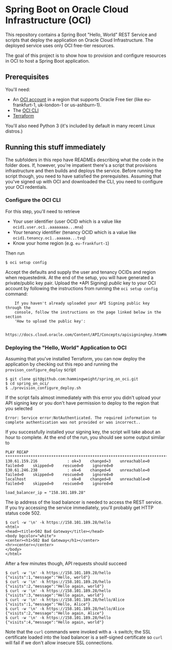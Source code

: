 # Spring Boot on Oracle Cloud Infrastructure (OCI)
This repository contains a Spring Boot "Hello, World" REST Service and scripts that deploy the application on Oracle Cloud Infrastructure. The deployed service uses 
only OCI free-tier resources.

The goal of this project is to show how to provision and configure resources in OCI to host a Spring Boot application.

## Prerequisites
You'll need:
 * An [OCI account](https://www.oracle.com/cloud/free/) in a region that supports Oracle Free tier (like eu-frankfurt-1, uk-london-1 or us-ashburn-1).
 * The [OCI CLI](https://docs.oracle.com/en-us/iaas/Content/API/SDKDocs/cliinstall.htm)
 * [Terraform](https://www.terraform.io/downloads.htm)
 
You'll also need Python 3 (it's included by default in many recent Linux distros.)
 
## Running this stuff immediately
The subfolders in this repo have READMEs describing what the code in the folder does. If, however, you're impatient there's a script that provisions infrastructure and then
builds and deploys the service. Before running the script though, you need to have satisfied the prerequisites. Assuming that you've signed up with OCI and downloaded the CLI,
you need to configure your OCI redentials.

### Configure the OCI CLI
For this step, you'll need to retrieve
 * Your user identifier (user OCID which is a value like `ocid1.user.oc1..aaaaaaaa...mna`)
 * Your tenancy identifier (tenancy OCID which is a value like `ocid1.tenancy.oc1..aaaaaa...tvq`)
 * Know your home region (e.g. `eu-frankfurt-1`) 
 
 Then run

```
$ oci setup config
```

Accept the defaults and supply the user and tenancy OCIDs and region when requestedmk. At the end of the setup, you will have generated a private/public key pair. Upload the
*API Signing) *public* key to your OCI account by following the instructions from running the `oci setup config` command:

```
    If you haven't already uploaded your API Signing public key through the
    console, follow the instructions on the page linked below in the section
    'How to upload the public key':

        https://docs.cloud.oracle.com/Content/API/Concepts/apisigningkey.htm#How2
```

### Deploying the "Hello, World" Application to OCI
Assuming that you've installed Terraform, you can now deploy the application by checking out this repo and running the `provison_configure_deploy` script

```
$ git clone git@github.com:hammingweight/spring_on_oci.git
$ cd spring_on_oci/
$ ./provision_configure_deploy.sh
```

If the script fails almost immediately with this error you didn't upload your API signing key or you don't have permission to deploy
to the region that you selected

```
Error: Service error:NotAuthenticated. The required information to complete authentication was not provided or was incorrect..
```

If you successfully installed your signing key, the script will take about an hour to complete. At the end of the run, you should see some output similar to

```
PLAY RECAP *************************************************************************************************************************************************************
130.61.159.216             : ok=3    changed=3    unreachable=0    failed=0    skipped=0    rescued=0    ignored=0
130.61.246.238             : ok=6    changed=6    unreachable=0    failed=0    skipped=0    rescued=0    ignored=0
localhost                  : ok=8    changed=8    unreachable=0    failed=0    skipped=0    rescued=0    ignored=0

load_balancer_ip = "158.101.189.28"
```

The ip address of the load balancer is needed to access the REST service. If you try accessing the service immediately, you'll probably get HTTP status code 502.

```
$ curl -w '\n' -k https://158.101.189.28/hello
<html>
<head><title>502 Bad Gateway</title></head>
<body bgcolor="white">
<center><h1>502 Bad Gateway</h1></center>
<hr><center></center>
</body>
</html>
```

After a few minutes though, API requests should succeed

```
$ curl -w '\n' -k https://158.101.189.28/hello
{"visits":1,"message":"Hello, world"}
$ curl -w '\n' -k https://158.101.189.28/hello
{"visits":2,"message":"Hello again, world"}
$ curl -w '\n' -k https://158.101.189.28/hello
{"visits":3,"message":"Hello again, world"}
$ curl -w '\n' -k https://158.101.189.28/hello/Alice
{"visits":1,"message":"Hello, Alice"}
$ curl -w '\n' -k https://158.101.189.28/hello/Alice
{"visits":2,"message":"Hello again, Alice"}
$ curl -w '\n' -k https://158.101.189.28/hello
{"visits":4,"message":"Hello again, world"}
```

Note that the `curl` commands were invoked with a `-k` switch; the SSL certificate loaded into the load balancer is a self-signed certificate so `curl` will fail if we don't
allow insecure SSL connections.
